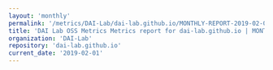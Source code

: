 ```yaml
---
layout: 'monthly'
permalink: '/metrics/DAI-Lab/dai-lab.github.io/MONTHLY-REPORT-2019-02-01/'
title: 'DAI Lab OSS Metrics Metrics report for dai-lab.github.io | MONTHLY-REPORT-2019-02-01'
organization: 'DAI-Lab'
repository: 'dai-lab.github.io'
current_date: '2019-02-01'
---
```

